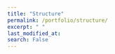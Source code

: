```yaml
---
title: "Structure"
permalink: /portfolio/structure/
excerpt: " "
last_modified_at: 
search: False
---
```

